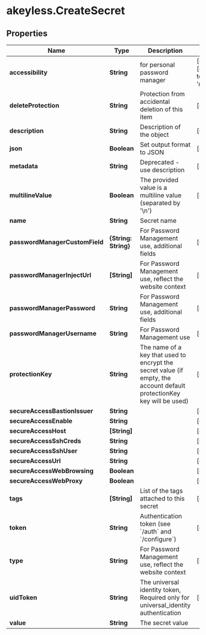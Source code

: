 # akeyless.CreateSecret

## Properties

Name | Type | Description | Notes
------------ | ------------- | ------------- | -------------
**accessibility** | **String** | for personal password manager | [optional] [default to &#39;regular&#39;]
**deleteProtection** | **String** | Protection from accidental deletion of this item | [optional] 
**description** | **String** | Description of the object | [optional] 
**json** | **Boolean** | Set output format to JSON | [optional] 
**metadata** | **String** | Deprecated - use description | [optional] 
**multilineValue** | **Boolean** | The provided value is a multiline value (separated by &#39;\\n&#39;) | [optional] 
**name** | **String** | Secret name | 
**passwordManagerCustomField** | **{String: String}** | For Password Management use, additional fields | [optional] 
**passwordManagerInjectUrl** | **[String]** | For Password Management use, reflect the website context | [optional] 
**passwordManagerPassword** | **String** | For Password Management use, additional fields | [optional] 
**passwordManagerUsername** | **String** | For Password Management use | [optional] 
**protectionKey** | **String** | The name of a key that used to encrypt the secret value (if empty, the account default protectionKey key will be used) | [optional] 
**secureAccessBastionIssuer** | **String** |  | [optional] 
**secureAccessEnable** | **String** |  | [optional] 
**secureAccessHost** | **[String]** |  | [optional] 
**secureAccessSshCreds** | **String** |  | [optional] 
**secureAccessSshUser** | **String** |  | [optional] 
**secureAccessUrl** | **String** |  | [optional] 
**secureAccessWebBrowsing** | **Boolean** |  | [optional] 
**secureAccessWebProxy** | **Boolean** |  | [optional] 
**tags** | **[String]** | List of the tags attached to this secret | [optional] 
**token** | **String** | Authentication token (see &#x60;/auth&#x60; and &#x60;/configure&#x60;) | [optional] 
**type** | **String** | For Password Management use, reflect the website context | [optional] 
**uidToken** | **String** | The universal identity token, Required only for universal_identity authentication | [optional] 
**value** | **String** | The secret value | 


